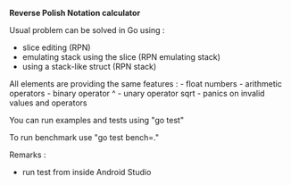 **Reverse Polish Notation calculator**

Usual problem can be solved in Go using :
- slice editing (RPN)
- emulating stack using the slice (RPN emulating stack)
- using a stack-like struct (RPN stack)

All elements are providing the same features :
	- float numbers
	- arithmetic operators
	- binary operator ^
	- unary operator sqrt
	- panics on invalid values and operators

You can run examples and tests using "go test"

To run benchmark use "go test bench=."

Remarks :
- run test from inside Android Studio

